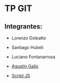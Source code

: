 # TP GIT

## Integrantes:

- Lorenzo Doleatto
- Santiago Hubeli
- Luciano Fontanarrosa
- [Agustín Gallo](aguga.md)

- [Script JS](script.js)